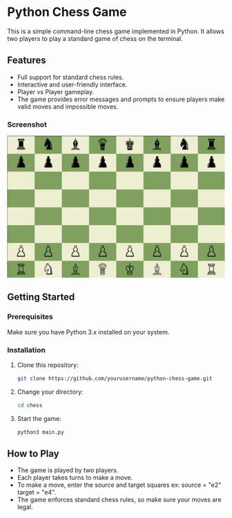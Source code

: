 # Python Chess Game

This is a simple command-line chess game implemented in Python. It allows two players to play a standard game of chess on the terminal.

## Features

- Full support for standard chess rules.
- Interactive and user-friendly interface.
- Player vs Player gameplay.
- The game provides error messages and prompts to ensure players make valid moves and impossible moves.

### Screenshot
![Chess board](screenshot.jpg)

## Getting Started

### Prerequisites

Make sure you have Python 3.x installed on your system.

### Installation

1. Clone this repository:

   ```bash
   git clone https://github.com/yourusername/python-chess-game.git

2. Change your directory:
   ```bash
   cd chess

3. Start the game:
   ```bash
   python3 main.py

## How to Play

- The game is played by two players.
- Each player takes turns to make a move.
- To make a move, enter the source and target squares ex: source = "e2" target = "e4".
- The game enforces standard chess rules, so make sure your moves are legal.

